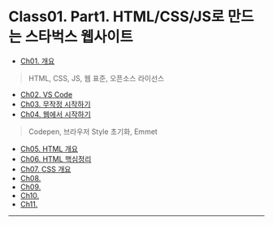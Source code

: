 # Class01. Part1. HTML/CSS/JS로 만드는 스타벅스 웹사이트
- [Ch01. 개요](https://github.com/kazean/signature_frontend/tree/main/Class01_Part01/ch01_outline)
> HTML, CSS, JS, 웹 표준, 오픈소스 라이선스
- [Ch02. VS Code](https://github.com/kazean/signature_frontend/tree/main/Class01_Part01/ch02_VSCode)
- [Ch03. 무작정 시작하기](https://github.com/kazean/signature_frontend/tree/main/Class01_Part01/ch03_just_start)
- [Ch04. 웹에서 시작하기](https://github.com/kazean/signature_frontend/tree/main/Class01_Part01/ch04_Web_get_start)
> Codepen, 브라우저 Style 초기화, Emmet
- [Ch05. HTML 개요](https://github.com/kazean/signature_frontend/tree/main/Class01_Part01/ch05_html)
- [Ch06. HTML 핵심정리](https://github.com/kazean/signature_frontend/tree/main/Class01_Part01/ch06_html_core)
- [Ch07. CSS 개요](https://github.com/kazean/signature_frontend/tree/main/Class01_Part01/)
- [Ch08. ](https://github.com/kazean/signature_frontend/tree/main/Class01_Part01/)
- [Ch09. ](https://github.com/kazean/signature_frontend/tree/main/Class01_Part01/)
- [Ch10. ](https://github.com/kazean/signature_frontend/tree/main/Class01_Part01/)
- [Ch11. ](https://github.com/kazean/signature_frontend/tree/main/Class01_Part01/)


---------------------------------------------------------------------